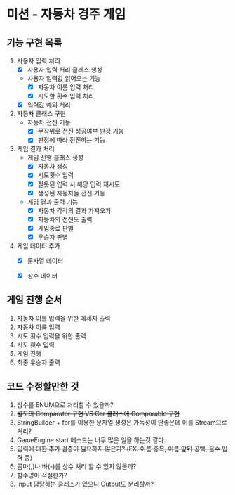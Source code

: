 # 미션 - 자동차 경주 게임

## 기능 구현 목록

1. 사용자 입력 처리
   - [X] 사용자 입력 처리 클래스 생성
   - 사용자 입력값 읽어오는 기능
      - [X] 자동차 이름 입력 처리
      - [X] 시도할 횟수 입력 처리
   - [X] 입력값 예외 처리
2. 자동차 클래스 구현
   - 자동차 전진 기능
      - [X] 무작위로 전진 성공여부 판정 기능
      - [X] 판정에 따라 전진하는 기능
3. 게임 결과 처리
   - 게임 진행 클래스 생성
      - [X] 자동차 생성
      - [X] 시도횟수 입력
      - [X] 잘못된 입력 시 해당 입력 재시도
      - [X] 생성된 자동차들 전진 기능
   - 게임 결과 출력 기능
      - [X] 자동차 각각의 결과 가져오기
      - [X] 자동차의 전진도 출력
      - [X] 게임종료 판별
      - [X] 우승자 판별
4. 게임 데이터 추가
   - [X] 문자열 데이터
   - [X] 상수 데이터


## 게임 진행 순서
1. 자동차 이름 입력을 위한 메세지 출력
2. 자동차 이름 입력
3. 시도 횟수 입력을 위한 출력
4. 시도 횟수 입력
5. 게임 진행
6. 최종 우승자 출력


## 코드 수정할만한 것
1. 상수를 ENUM으로 처리할 수 있을까?
2. ~~별도의 Comparator 구현 VS Car 클래스에 Comparable 구현~~
3. StringBuilder + for를 이용한 문자열 생성은 가독성이 안좋은데 이를 Stream으로 처리?
4. GameEngine.start 메소드는 너무 많은 일을 하는것 같다.
5. ~~입력에 대한 추가 검증이 필요하지 않은가? (EX. 이름 중복, 이름 앞뒤 공백, 음수 입력 등)~~
6. 콤마(,)나 바(-)를 상수 처리 할 수 있지 않을까?
7. 함수명이 적절한가?
8. Input 담당하는 클래스가 있으니 Output도 분리할까?